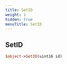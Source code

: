 ```yaml
---
title: SetID
weight: 1
hidden: true
menuTitle: SetID
---
```

## SetID
```perl
$object->SetID(uint16 id)
```